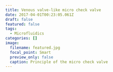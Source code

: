 ```yaml
---
title: Venous valve-like micro check valve
date: 2017-04-01T00:23:05.061Z
draft: false
featured: false
tags:
  - Microfluidics
categories: []
image:
  filename: featured.jpg
  focal_point: Smart
  preview_only: false
  caption: Principle of the micro check valve
---
```

